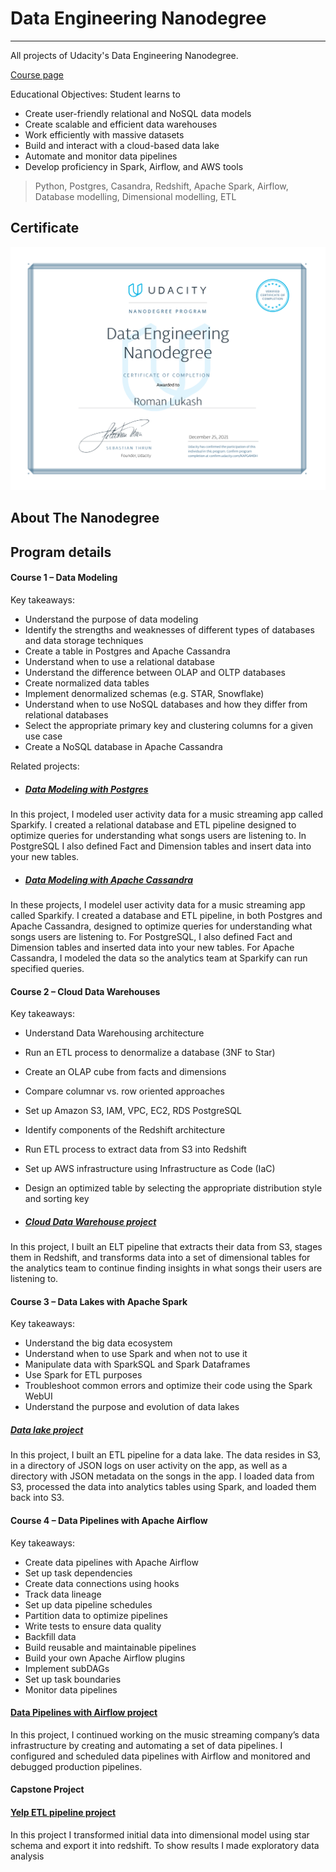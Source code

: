 # Data Engineering Nanodegree
---

All projects of Udacity's Data Engineering Nanodegree.

[Course page](https://www.udacity.com/course/data-engineer-nanodegree--nd027)

Educational Objectives: Student learns to
- Create user-friendly relational and NoSQL data models
- Create scalable and efficient data warehouses
- Work efficiently with massive datasets
- Build and interact with a cloud-based data lake
- Automate and monitor data pipelines
- Develop proficiency in Spark, Airflow, and AWS tools

> Python, Postgres, Casandra, Redshift, Apache Spark, Airflow, Database modelling, Dimensional modelling, ETL

## Certificate

<img src="./docs/udacity-dend-cert.svg" alt="certificate" style="zoom:50%;" />

## About The Nanodegree

## Program details

#### **Course 1 – Data Modeling**
Key takeaways:
- Understand the purpose of data modeling
- Identify the strengths and weaknesses of different types
of databases and data storage techniques
- Create a table in Postgres and Apache Cassandra
- Understand when to use a relational database
- Understand the difference between OLAP and OLTP
databases
- Create normalized data tables
- Implement denormalized schemas (e.g. STAR, Snowflake)
- Understand when to use NoSQL databases and how
they differ from relational databases
- Select the appropriate primary key and clustering
columns for a given use case
- Create a NoSQL database in Apache Cassandra

Related projects:
- ##### [Data Modeling with Postgres](https://github.com/happytomatoe/data-modeling-with-postgres)
In this project, I modeled user activity data for a music streaming
app called Sparkify. I created a relational database and ETL
pipeline designed to optimize queries for understanding what songs
users are listening to. In PostgreSQL I also defined Fact and
Dimension tables and insert data into your new tables.
- ##### [Data Modeling with Apache Cassandra](https://github.com/happytomatoe/data-modeling-with-cassandra)
In these projects, I modelel user activity data for a music
streaming app called Sparkify. I created a database and ETL
pipeline, in both Postgres and Apache Cassandra, designed to
optimize queries for understanding what songs users are listening
to. For PostgreSQL, I also defined Fact and Dimension tables
and inserted data into your new tables. For Apache Cassandra, I
modeled the data so  the
analytics team at Sparkify can run specified queries.

#### **Course 2 – Cloud Data Warehouses**
Key takeaways:
- Understand Data Warehousing architecture
- Run an ETL process to denormalize a database (3NF to Star)
- Create an OLAP cube from facts and dimensions
- Compare columnar vs. row oriented approaches
- Set up Amazon S3, IAM, VPC, EC2, RDS PostgreSQL
- Identify components of the Redshift architecture
- Run ETL process to extract data from S3 into Redshift
- Set up AWS infrastructure using Infrastructure as Code
  (IaC)
- Design an optimized table by selecting the appropriate
  distribution style and sorting key

- #####  [Cloud Data Warehouse project](https://github.com/happytomatoe/data-modeling-with-redshift)
In this project, I built an ELT pipeline that
extracts their data from S3, stages them in Redshift, and transforms
data into a set of dimensional tables for the analytics team to
continue finding insights in what songs their users are listening to.

#### **Course 3 – Data Lakes with Apache Spark**
Key takeaways:
- Understand the big data ecosystem
- Understand when to use Spark and when not to use it
- Manipulate data with SparkSQL and Spark Dataframes
- Use Spark for ETL purposes
- Troubleshoot common errors and optimize their code using
  the Spark WebUI
- Understand the purpose and evolution of data lakes

##### [Data lake project](https://github.com/happytomatoe/data-lake)
In this project, I built an ETL pipeline for a data lake. The data
resides in S3, in a directory of JSON logs on user activity on the app,
as well as a directory with JSON metadata on the songs in the app.
I loaded data from S3, processed the data into analytics tables
using Spark, and loaded them back into S3.

#### **Course 4 – Data Pipelines with Apache Airflow**
Key takeaways:
- Create data pipelines with Apache Airflow
- Set up task dependencies
- Create data connections using hooks
- Track data lineage
- Set up data pipeline schedules
- Partition data to optimize pipelines
- Write tests to ensure data quality
- Backfill data
- Build reusable and maintainable pipelines
- Build your own Apache Airflow plugins
- Implement subDAGs
- Set up task boundaries
- Monitor data pipelines


#### [Data Pipelines with Airflow project](https://github.com/happytomatoe/data-pipelines-with-airflow)
In this project, I continued working on the music streaming
company’s data infrastructure by creating and automating a set of
data pipelines. I configured and scheduled data pipelines with
Airflow and monitored and debugged production pipelines.

#### **Capstone Project**
#### [Yelp ETL pipeline project](https://github.com/happytomatoe/yelp-etl-pipeline)
In this project I transformed initial data into dimensional model using star schema and export it into redshift. 
To show results I made exploratory data analysis